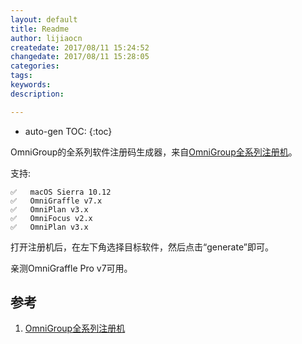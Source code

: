 ```yaml
---
layout: default
title: Readme
author: lijiaocn
createdate: 2017/08/11 15:24:52
changedate: 2017/08/11 15:28:05
categories:
tags:
keywords:
description: 

---
```


* auto-gen TOC:
{:toc}

OmniGroup的全系列软件注册码生成器，来自[OmniGroup全系列注册机][1]。

支持:

	✅   macOS Sierra 10.12
	✅   OmniGraffle v7.x
	✅   OmniPlan v3.x
	✅   OmniFocus v2.x
	✅   OmniPlan v3.x

打开注册机后，在左下角选择目标软件，然后点击“generate”即可。

亲测OmniGraffle Pro v7可用。

## 参考

1. [OmniGroup全系列注册机][1]

[1]: http://bbs.feng.com/forum.php?mod=viewthread&tid=10739827  "OmniGroup全系列注册机" 

